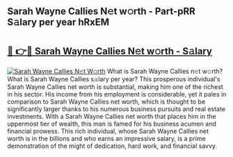 ## Sarah Wayne Callies N𝚎t w𝚘rth - Part-pRR S𝚊lary per year hRxEM

# <h2><a href="http://gc2ucv9.nevu.top/?p=Sarah+Wayne+Callies">🔗 👉🔴 Sarah Wayne Callies N𝚎t w𝚘rth - S𝚊lary</a></h2>

[![Sarah Wayne Callies N𝚎t W𝚘rth](https://i.imgur.com/Oavwk0R.jpeg)](http://gc2ucv9.nevu.top/?p=Sarah+Wayne+Callies)
What is Sarah Wayne Callies n𝚎t w𝚘rth? What is Sarah Wayne Callies s𝚊lary per year?
This prosperous individual's Sarah Wayne Callies net worth is substantial, making him one of the richest in his sector. His income from his employment is considerable, yet it pales in comparison to Sarah Wayne Callies net worth, which is thought to be significantly larger thanks to his numerous business pursuits and real estate investments. With a Sarah Wayne Callies net worth that places him in the uppermost tier of wealth, this man is famed for his business acumen and financial prowess. This rich individual, whose Sarah Wayne Callies net worth is in the billions and who earns an impressive salary, is a prime demonstration of the might of dedication, hard work, and financial savvy.
